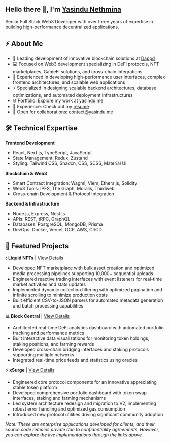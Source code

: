 <h2>Hello there 👋, I'm <a href="https://www.yasindu.me">Yasindu Nethmina</a></h2>

Senior Full Stack Web3 Developer with over three years of expertise in building high-performance decentralized applications.

<h2>⚡️ About Me</h2>

- 🚀 Leading development of innovative blockchain solutions at [Dappd](https://dappd.net)
- 💻 Focused on Web3 development specializing in DeFi protocols, NFT marketplaces, GameFi solutions, and cross-chain integrations
- 🔧 Experienced in developing high-performance user interfaces, complex frontend architectures, and scalable web applications
- ⚡ Specialized in designing scalable backend architectures, database optimizations, and automated deployment infrastructures
- 🌐 Portfolio: Explore my work at [yasindu.me](https://yasindu.me)
- 📄 Experience: Check out my [resume](https://drive.google.com/file/d/1cHtP2WlLKKQ80gU1j1s7qrgeEABOrwF2/view?usp=sharing)
- 📧 Open for collaborations: contact@yasindu.me

<h2>🛠️ Technical Expertise</h2>

**Frontend Development**
- React, Next.js, TypeScript, JavaScript
- State Management: Redux, Zustand
- Styling: Tailwind CSS, Shadcn, CSS, SCSS, Material UI

**Blockchain & Web3**
- Smart Contract Integration: Wagmi, Viem, Ethers.js, Solidity
- Web3 Tools: IPFS, The Graph, Moralis, Thirdweb
- Cross-chain Development & Protocol Integration

**Backend & Infrastructure**
- Node.js, Express, Nest.js
- APIs: REST, tRPC, GraphQL
- Databases: PostgreSQL, MongoDB, Prisma
- DevOps: Docker, Vercel, GCP, AWS, CI/CD

<h2>🚀 Featured Projects</h2>

**💧 Liquid NFTs** | [View Details](https://yasindu.me/#liquid-nfts)
- Developed NFT marketplace with bulk asset creation and optimized media processing pipelines supporting 10,000+ sequential uploads
- Engineered reactive trading interfaces with event listeners for real-time market activities and stats updates
- Implemented dynamic collection filtering with optimized pagination and infinite scrolling to minimize production costs
- Built efficient CSV-to-JSON parsers for automated metadata generation and batch processing capabilities

**📊 Block Central** | [View Details](https://yasindu.me/#block-central)
- Architected real-time DeFi analytics dashboard with automated portfolio tracking and performance metrics
- Built interactive data visualizations for monitoring token holdings, staking positions, and farming rewards
- Developed cross-chain bridging interfaces and staking protocols supporting multiple networks
- Integrated real-time price feeds and statistics using oracles

**⚡ xSurge** | [View Details](https://yasindu.me/#xsurge)
- Engineered core protocol components for an innovative appreciating stable token platform
- Developed comprehensive portfolio dashboard with token swap interfaces, staking and farming mechanisms
- Led system architecture redesign and migration to V2, implementing robust error handling and optimized gas consumption
- Introduced new protocol utilities driving significant community adoption

*Note: These are enterprise applications developed for clients, and their source code remains private due to confidentiality agreements. However, you can explore the live implementations through the links above.*

